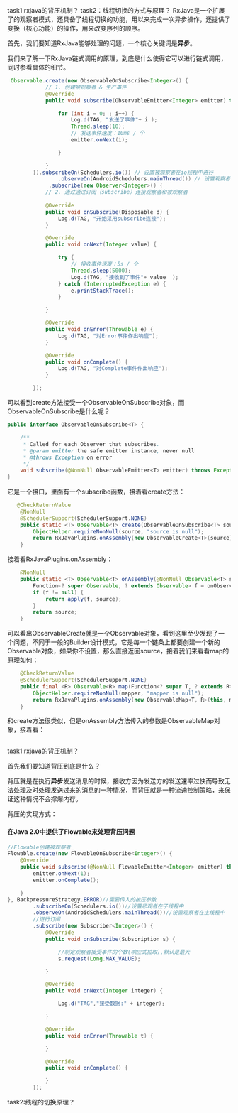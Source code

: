 task1:rxjava的背压机制？
task2：线程切换的方式与原理？
RxJava是一个扩展了的观察者模式，还具备了线程切换的功能，用以来完成一次异步操作，还提供了变换（核心功能）的操作，用来改变序列的顺序。

首先，我们要知道RxJava能够处理的问题，一个核心关键词是**异步**。

我们来了解一下RxJava链式调用的原理，到底是什么使得它可以进行链式调用，同时参看具体的细节。

```java
 Observable.create(new ObservableOnSubscribe<Integer>() {
            // 1. 创建被观察者 & 生产事件
            @Override
            public void subscribe(ObservableEmitter<Integer> emitter) throws Exception {

                for (int i = 0; ; i++) {
                    Log.d(TAG, "发送了事件"+ i );
                    Thread.sleep(10);
                    // 发送事件速度：10ms / 个 
                    emitter.onNext(i);

                }
                
            }
        }).subscribeOn(Schedulers.io()) // 设置被观察者在io线程中进行
                .observeOn(AndroidSchedulers.mainThread()) // 设置观察者在主线程中进行
             .subscribe(new Observer<Integer>() {
            // 2. 通过通过订阅（subscribe）连接观察者和被观察者
                 
            @Override
            public void onSubscribe(Disposable d) {
                Log.d(TAG, "开始采用subscribe连接");
            }

            @Override
            public void onNext(Integer value) {

                try {
                    // 接收事件速度：5s / 个 
                    Thread.sleep(5000);
                    Log.d(TAG, "接收到了事件"+ value  );
                } catch (InterruptedException e) {
                    e.printStackTrace();
                }

            }

            @Override
            public void onError(Throwable e) {
                Log.d(TAG, "对Error事件作出响应");
            }

            @Override
            public void onComplete() {
                Log.d(TAG, "对Complete事件作出响应");
            }

        });
```

可以看到create方法接受一个ObservableOnSubscribe对象，而ObservableOnSubscribe是什么呢？

```java
public interface ObservableOnSubscribe<T> {

    /**
     * Called for each Observer that subscribes.
     * @param emitter the safe emitter instance, never null
     * @throws Exception on error
     */
    void subscribe(@NonNull ObservableEmitter<T> emitter) throws Exception;
}
```
它是一个接口，里面有一个subscribe函数，接着看create方法：

```java
   @CheckReturnValue
    @NonNull
    @SchedulerSupport(SchedulerSupport.NONE)
    public static <T> Observable<T> create(ObservableOnSubscribe<T> source) {
        ObjectHelper.requireNonNull(source, "source is null");
        return RxJavaPlugins.onAssembly(new ObservableCreate<T>(source));
    }

```
接着看RxJavaPlugins.onAssembly：

```java
    @NonNull
    public static <T> Observable<T> onAssembly(@NonNull Observable<T> source) {
        Function<? super Observable, ? extends Observable> f = onObservableAssembly;
        if (f != null) {
            return apply(f, source);
        }
        return source;
    }
```
可以看出ObservableCreate就是一个Observable对象，看到这里至少发现了一个问题，不同于一般的Builder设计模式，它是每一个链条上都要创建一个新的Observable对象，如果你不设置，那么直接返回source，接着我们来看看map的原理如何：

```java
    @CheckReturnValue
    @SchedulerSupport(SchedulerSupport.NONE)
    public final <R> Observable<R> map(Function<? super T, ? extends R> mapper) {
        ObjectHelper.requireNonNull(mapper, "mapper is null");
        return RxJavaPlugins.onAssembly(new ObservableMap<T, R>(this, mapper));
    }
```
和create方法很类似，但是onAssembly方法传入的参数是ObservableMap对象，接着看：

```java

```

task1:rxjava的背压机制？

首先我们要知道背压到底是什么？

背压就是在执行**异步**发送消息的时候，接收方因为发送方的发送速率过快而导致无法处理及时处理发送过来的消息的一种情况，而背压就是一种流速控制策略，来保证这种情况不会撑爆内存。    

背压的实现方式：

#### 在Java 2.0中提供了Flowable来处理背压问题

```java
//Flowable创建被观察者
Flowable.create(new FlowableOnSubscribe<Integer>() {
    @Override
    public void subscribe(@NonNull FlowableEmitter<Integer> emitter) throws Exception {
        emitter.onNext(1);
        emitter.onComplete();

    }
}, BackpressureStrategy.ERROR)//需要传入的被压参数
        .subscribeOn(Schedulers.io())//设置悲观者在子线程中
        .observeOn(AndroidSchedulers.mainThread())//设置观察者在主线程中
        //进行订阅
        .subscribe(new Subscriber<Integer>() {
            @Override
            public void onSubscribe(Subscription s) {

                //制定观察者接受事件的个数(响应式拉取),默认是最大
                s.request(Long.MAX_VALUE);

            }

            @Override
            public void onNext(Integer integer) {

                Log.d("TAG","接受数据:" + integer);

            }

            @Override
            public void onError(Throwable t) {

            }

            @Override
            public void onComplete() {

            }
        });
```

task2:线程的切换原理？
